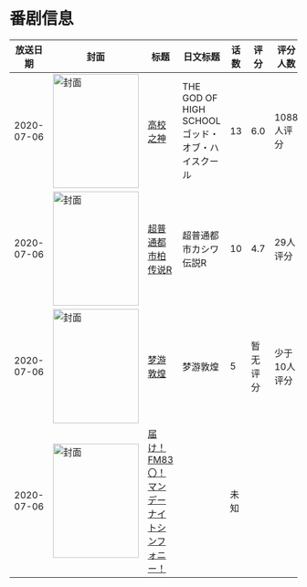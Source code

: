 # 番剧信息

|放送日期|封面|标题|日文标题|话数|评分|评分人数|
|---|---|---|---|---|---|---|
|2020-07-06|<img src="https://lain.bgm.tv/pic/cover/c/83/94/305511_U7Ndh.jpg" alt="封面" style="width:150px;height:200px;object-fit:cover;">|[高校之神](https://bangumi.tv/subject/305511)|THE GOD OF HIGH SCHOOL ゴッド・オブ・ハイスクール|13|6.0|1088人评分|
|2020-07-06|<img src="https://lain.bgm.tv/pic/cover/c/33/fa/310150_G3t37.jpg" alt="封面" style="width:150px;height:200px;object-fit:cover;">|[超普通都市柏传说R](https://bangumi.tv/subject/310150)|超普通都市カシワ伝説R|10|4.7|29人评分|
|2020-07-06|<img src="https://lain.bgm.tv/pic/cover/c/67/31/309449_Fxt4T.jpg" alt="封面" style="width:150px;height:200px;object-fit:cover;">|[梦游敦煌](https://bangumi.tv/subject/309449)|梦游敦煌|5|暂无评分|少于10人评分|
|2020-07-06|<img src="https://lain.bgm.tv/pic/cover/c/ba/94/309690_Zg3J3.jpg" alt="封面" style="width:150px;height:200px;object-fit:cover;">|[届け！FM83〇！マンデーナイトシンフォニー！](https://bangumi.tv/subject/309690)||未知|||
